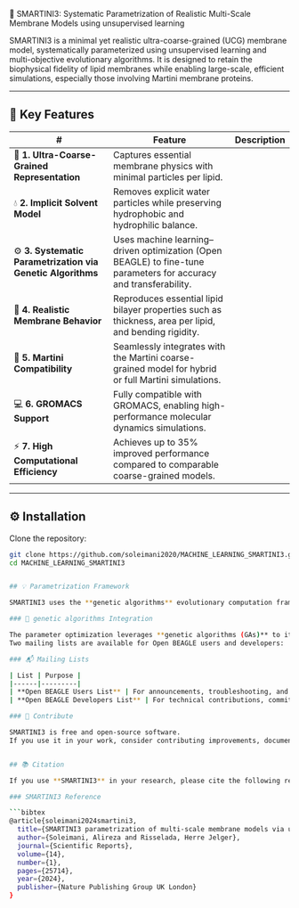 🧠 SMARTINI3: Systematic Parametrization of Realistic Multi-Scale Membrane Models using unsupervised learning 

SMARTINI3 is a minimal yet realistic ultra-coarse-grained (UCG) membrane model, systematically parameterized using unsupervised learning and multi-objective evolutionary algorithms.
It is designed to retain the biophysical fidelity of lipid membranes while enabling large-scale, efficient simulations, especially those involving Martini membrane proteins.

---

## 🌟 Key Features

| # | Feature | Description |
|---|----------|--------------|
| 🧩 **1. Ultra-Coarse-Grained Representation** | Captures essential membrane physics with minimal particles per lipid. |
| 💧 **2. Implicit Solvent Model** | Removes explicit water particles while preserving hydrophobic and hydrophilic balance. |
| ⚙️ **3. Systematic Parametrization via Genetic Algorithms** | Uses machine learning–driven optimization (Open BEAGLE) to fine-tune parameters for accuracy and transferability. |
| 🧬 **4. Realistic Membrane Behavior** | Reproduces essential lipid bilayer properties such as thickness, area per lipid, and bending rigidity. |
| 🧠 **5. Martini Compatibility** | Seamlessly integrates with the Martini coarse-grained model for hybrid or full Martini simulations. |
| 💻 **6. GROMACS Support** | Fully compatible with GROMACS, enabling high-performance molecular dynamics simulations. |
| ⚡ **7. High Computational Efficiency** | Achieves up to 35% improved performance compared to comparable coarse-grained models. |

---
## ⚙️ Installation

Clone the repository:

```bash
git clone https://github.com/soleimani2020/MACHINE_LEARNING_SMARTINI3.git
cd MACHINE_LEARNING_SMARTINI3


## 💡 Parametrization Framework

SMARTINI3 uses the **genetic algorithms** evolutionary computation framework for parameter optimization.

### 🔬 genetic algorithms Integration

The parameter optimization leverages **genetic algorithms (GAs)** to iteratively improve model fidelity.  
Two mailing lists are available for Open BEAGLE users and developers:

### 📬 Mailing Lists

| List | Purpose |
|------|---------|
| **Open BEAGLE Users List** | For announcements, troubleshooting, and discussion of future developments. *(Now hosted on Google Groups; the old YahooGroups archive remains a valuable knowledge base.)* |
| **Open BEAGLE Developers List** | For technical contributions, commit discussions, and bleeding-edge developments (Mercurial repository). |

### 🤝 Contribute

SMARTINI3 is free and open-source software.  
If you use it in your work, consider contributing improvements, documentation, or bug fixes.


## 📚 Citation

If you use **SMARTINI3** in your research, please cite the following references:

### SMARTINI3 Reference

```bibtex
@article{soleimani2024smartini3,
  title={SMARTINI3 parametrization of multi-scale membrane models via unsupervised learning methods},
  author={Soleimani, Alireza and Risselada, Herre Jelger},
  journal={Scientific Reports},
  volume={14},
  number={1},
  pages={25714},
  year={2024},
  publisher={Nature Publishing Group UK London}
}

